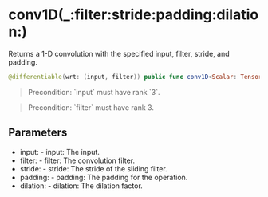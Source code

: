 # conv1D(\_:filter:stride:padding:dilation:)

Returns a 1-D convolution with the specified input, filter, stride, and padding.

``` swift
@differentiable(wrt: (input, filter)) public func conv1D<Scalar: TensorFlowFloatingPoint>(_ input: Tensor<Scalar>, filter: Tensor<Scalar>, stride: Int = 1, padding: Padding = .valid, dilation: Int = 1) -> Tensor<Scalar>
```

> Precondition: \`input\` must have rank \`3\`.

> Precondition: \`filter\` must have rank 3.

## Parameters

  - input: - input: The input.
  - filter: - filter: The convolution filter.
  - stride: - stride: The stride of the sliding filter.
  - padding: - padding: The padding for the operation.
  - dilation: - dilation: The dilation factor.
